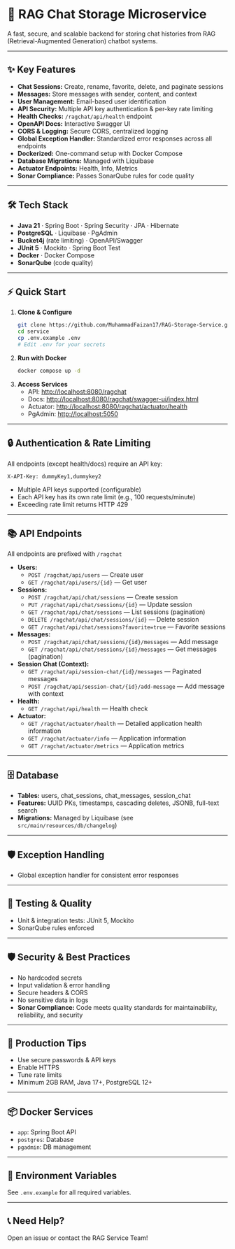 # 🚀 RAG Chat Storage Microservice

A fast, secure, and scalable backend for storing chat histories from RAG (Retrieval-Augmented Generation) chatbot systems.

---

## ✨ Key Features
- **Chat Sessions:** Create, rename, favorite, delete, and paginate sessions
- **Messages:** Store messages with sender, content, and context
- **User Management:** Email-based user identification
- **API Security:** Multiple API key authentication & per-key rate limiting
- **Health Checks:** `/ragchat/api/health` endpoint
- **OpenAPI Docs:** Interactive Swagger UI
- **CORS & Logging:** Secure CORS, centralized logging
- **Global Exception Handler:** Standardized error responses across all endpoints
- **Dockerized:** One-command setup with Docker Compose
- **Database Migrations:** Managed with Liquibase
- **Actuator Endpoints:** Health, Info, Metrics
- **Sonar Compliance:** Passes SonarQube rules for code quality

---

## 🛠️ Tech Stack
- **Java 21** · Spring Boot · Spring Security · JPA · Hibernate
- **PostgreSQL** · Liquibase · PgAdmin
- **Bucket4j** (rate limiting) · OpenAPI/Swagger
- **JUnit 5** · Mockito · Spring Boot Test
- **Docker** · Docker Compose
- **SonarQube** (code quality)

---

## ⚡ Quick Start
1. **Clone & Configure**
   ```bash
   git clone https://github.com/MuhammadFaizan17/RAG-Storage-Service.git
   cd service
   cp .env.example .env
   # Edit .env for your secrets
   ```
2. **Run with Docker**
   ```bash
   docker compose up -d
   ```
3. **Access Services**
   - API: [http://localhost:8080/ragchat](http://localhost:8080/ragchat)
   - Docs: [http://localhost:8080/ragchat/swagger-ui/index.html](http://localhost:8080/ragchat/swagger-ui/index.html)
   - Actuator: [http://localhost:8080/ragchat/actuator/health](http://localhost:8080/ragchat/actuator/health)
   - PgAdmin: [http://localhost:5050](http://localhost:5050)

---

## 🔒 Authentication & Rate Limiting
All endpoints (except health/docs) require an API key:

```
X-API-Key: dummyKey1,dummykey2
```
- Multiple API keys supported (configurable)
- Each API key has its own rate limit (e.g., 100 requests/minute)
- Exceeding rate limit returns HTTP 429

---

## 📚 API Endpoints
All endpoints are prefixed with `/ragchat`

- **Users:**
  - `POST /ragchat/api/users` — Create user
  - `GET /ragchat/api/users/{id}` — Get user
- **Sessions:**
  - `POST /ragchat/api/chat/sessions` — Create session
  - `PUT /ragchat/api/chat/sessions/{id}` — Update session
  - `GET /ragchat/api/chat/sessions` — List sessions (pagination)
  - `DELETE /ragchat/api/chat/sessions/{id}` — Delete session
  - `GET /ragchat/api/chat/sessions?favorite=true` — Favorite sessions
- **Messages:**
  - `POST /ragchat/api/chat/sessions/{id}/messages` — Add message
  - `GET /ragchat/api/chat/sessions/{id}/messages` — Get messages (pagination)
- **Session Chat (Context):**
  - `GET /ragchat/api/session-chat/{id}/messages` — Paginated messages
  - `POST /ragchat/api/session-chat/{id}/add-message` — Add message with context
- **Health:**
  - `GET /ragchat/api/health` — Health check
- **Actuator:**
  - `GET /ragchat/actuator/health` — Detailed application health information
  - `GET /ragchat/actuator/info` — Application information
  - `GET /ragchat/actuator/metrics` — Application metrics
---

## 🗄️ Database
- **Tables:** users, chat_sessions, chat_messages, session_chat
- **Features:** UUID PKs, timestamps, cascading deletes, JSONB, full-text search
- **Migrations:** Managed by Liquibase (see `src/main/resources/db/changelog`)

---

## 🛡️ Exception Handling
- Global exception handler for consistent error responses

---

## 🧪 Testing & Quality
- Unit & integration tests: JUnit 5, Mockito
- SonarQube rules enforced

---

## 🛡️ Security & Best Practices
- No hardcoded secrets
- Input validation & error handling
- Secure headers & CORS
- No sensitive data in logs
- **Sonar Compliance:** Code meets quality standards for maintainability, reliability, and security

---

## 🏁 Production Tips
- Use secure passwords & API keys
- Enable HTTPS
- Tune rate limits
- Minimum 2GB RAM, Java 17+, PostgreSQL 12+

---

## 📦 Docker Services
- `app`: Spring Boot API
- `postgres`: Database
- `pgadmin`: DB management

---

## 📄 Environment Variables
See `.env.example` for all required variables.

---

## 📞 Need Help?
Open an issue or contact the RAG Service Team!

